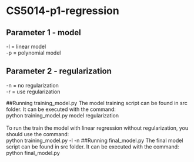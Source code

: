 # CS5014-p1-regression
## Parameter 1 - model
-l = linear model</br>
-p = polynomial model</br>

## Parameter 2 - regularization
-n = no regularization </br>
-r = use regularization </br>

##Running training_model.py
The model training script can be found in src folder. It can be executed with the command: </br>
python training_model.py model regularization </br></br>
To run the train the model with linear regression without regularization, you should use the command: </br>
python training_model.py -l -n
##Running final_model.py
The final model script can be found in src folder. It can be executed with the command: </br>
python final_model.py

